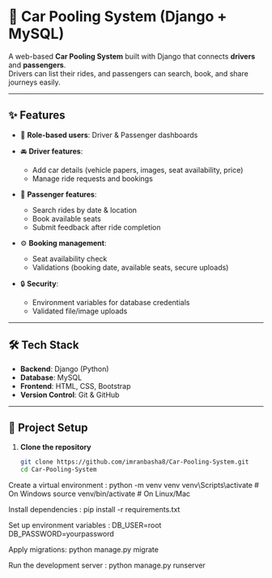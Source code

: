 # 🚗 Car Pooling System (Django + MySQL)

A web-based **Car Pooling System** built with Django that connects **drivers** and **passengers**.  
Drivers can list their rides, and passengers can search, book, and share journeys easily.

---

## ✨ Features

- 👤 **Role-based users**: Driver & Passenger dashboards  
- 🚘 **Driver features**:  
  - Add car details (vehicle papers, images, seat availability, price)  
  - Manage ride requests and bookings  

- 🧳 **Passenger features**:  
  - Search rides by date & location  
  - Book available seats  
  - Submit feedback after ride completion  

- ⚙️ **Booking management**:  
  - Seat availability check  
  - Validations (booking date, available seats, secure uploads)  

- 🔒 **Security**:  
  - Environment variables for database credentials  
  - Validated file/image uploads  

---

## 🛠️ Tech Stack

- **Backend**: Django (Python)  
- **Database**: MySQL  
- **Frontend**: HTML, CSS, Bootstrap  
- **Version Control**: Git & GitHub  

---

## 📂 Project Setup

1. **Clone the repository**  
   ```bash
   git clone https://github.com/imranbasha8/Car-Pooling-System.git
   cd Car-Pooling-System 

Create a virtual environment :
python -m venv venv
venv\Scripts\activate   # On Windows
source venv/bin/activate # On Linux/Mac

Install dependencies :
pip install -r requirements.txt

Set up environment variables : 
DB_USER=root
DB_PASSWORD=yourpassword

Apply migrations: 
python manage.py migrate 

Run the development server :
python manage.py runserver